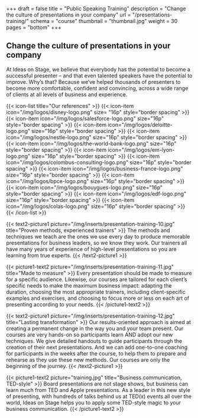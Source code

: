 +++
draft 			= false
title 				= "Public Speaking Training"
description	= "Change the culture of presentations in your company"
url 					= "/presentations-training/"
schema			= "course"
thumbnail		= "thumbnail.jpg"
weight			= 30
pages				= "bottom"
+++

## Change the culture of presentations in your company

At Ideas on Stage, we believe that everybody has the potential to become a successful presenter – and that even talented speakers have the potential to improve. Why’s that? Because we’ve helped thousands of presenters to become more comfortable, confident and convincing, across a wide range of clients at all levels of business and experience.

{{< icon-list title="Our references" >}}
	{{< icon-item icon="/img/logos/disney-logo.png" size= "16p" style="border spacing" >}}
	{{< icon-item icon="/img/logos/salesforce-logo.png" size="16p" style="border spacing" >}}
	{{< icon-item icon="/img/logos/deloitte-logo.png" size="16p" style="border spacing" >}}
	{{< icon-item icon="/img/logos/nestle-logo.png" size="16p" style="border spacing" >}}
	{{< icon-item icon="/img/logos/the-world-bank-logo.png" size="16p" style="border spacing" >}}
	{{< icon-item icon="/img/logos/em-lyon-logo.png" size="16p" style="border spacing" >}}
	{{< icon-item icon="/img/logos/colombus-consulting-logo.png" size="16p" style="border spacing" >}}
	{{< icon-item icon="/img/logos/business-france-logo.png" size="16p" style="border spacing" >}}
	{{< icon-item icon="/img/logos/bpce-logo.png" size="16p" style="border spacing" >}}
	{{< icon-item icon="/img/logos/bouygues-logo.png" size="16p" style="border spacing" >}}
	{{< icon-item icon="/img/logos/edf-logo.png" size="16p" style="border spacing" >}}
	{{< icon-item icon="/img/logos/colas-logo.png" size="16p" style="border spacing" >}}
{{< /icon-list >}}

{{< text2-picture1 picture="/img/inserts/presentation-training-10.jpg" title="Proven methods, experienced trainers" >}}
The methods and techniques we teach are the ones we use every day to produce memorable presentations for business leaders, so we know they work. Our trainers all have many years of experience of high-level presentations so you are learning from true experts.
{{< /text2-picture1 >}}

{{< picture1-text2 picture="/img/inserts/presentation-training-11.jpg" title="Made to measure" >}}
Every presentation should be made to measure for a specific audience. Likewise, our courses are tailored for each client’s specific needs to make the maximum business impact: adapting the duration, choosing the most appropriate trainers, including client-specific examples and exercises, and choosing to focus more or less on each art of presenting according to your needs.
{{< /picture1-text2 >}}

{{< text2-picture1 picture="/img/inserts/presentation-training-12.jpg" title="Lasting transformation" >}}
Our results-oriented approach is aimed at creating a permanent change in the way you and your team present. Our courses are very hands-on so participants learn AND adopt our new techniques. We give detailed handouts to guide participants through the creation of their next presentations. And we can add one-to-one coaching for participants in the weeks after the course, to help them to prepare and rehearse as they use these new methods. Our courses are only the beginning of the journey.
{{< /text2-picture1 >}}

{{< picture1-text2 picture="training.jpg" title="Business communication, TED-style" >}}
Board presentations are not stage shows, but business can learn much from TED and Apple presentations. As a leader in this new style of presenting, with hundreds of talks behind us at TED(x) events all over the world, Ideas on Stage helps you to apply some TED-style magic to your business communication.
{{< /picture1-text2 >}}